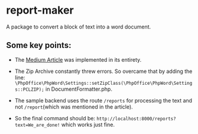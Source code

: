 # report-maker

A package to convert a block of text into a word document.

## Some key points:

- The [Medium Article](https://macrini.medium.com/how-to-create-service-bundles-for-a-symfony-application-f266ecf01fca) was implemented in its entirety.
- The Zip Archive constantly threw errors. So overcame that by adding the line: `\PhpOffice\PhpWord\Settings::setZipClass(\PhpOffice\PhpWord\Settings::PCLZIP);` in DocumentFormatter.php.

- The sample backend uses the route `/reports` for processing the text and not `/report`(which was mentioned in the article).

- So the final command should be: `http://localhost:8000/reports?text=We_are_done!` which works just fine.
